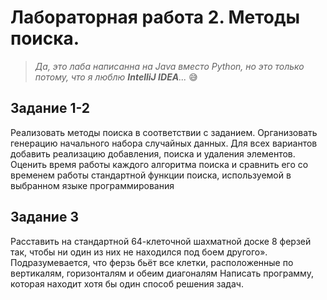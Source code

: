 # Лабораторная работа 2. Методы поиска.
> *Да, это лаба написанна на Java вместо Python, но это только потому, что я люблю **IntelliJ IDEA**...* 😅 
## Задание 1-2
Реализовать методы поиска в соответствии с заданием. Организовать генерацию
начального набора случайных данных. Для всех вариантов добавить реализацию
добавления, поиска и удаления элементов. Оценить время работы каждого алгоритма
поиска и сравнить его со временем работы стандартной функции поиска, используемой в
выбранном языке программирования
## Задание 3
Расставить на стандартной 64-клеточной шахматной доске 8 ферзей так, чтобы ни
один из них не находился под боем другого». Подразумевается, что ферзь бьёт все
клетки, расположенные по вертикалям, горизонталям и обеим диагоналям
Написать программу, которая находит хотя бы один способ решения задач.
